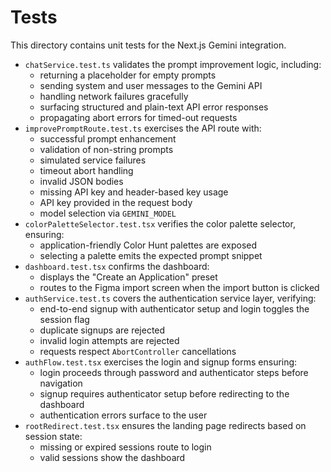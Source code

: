 # Tests

This directory contains unit tests for the Next.js Gemini integration.

- `chatService.test.ts` validates the prompt improvement logic, including:
  - returning a placeholder for empty prompts
  - sending system and user messages to the Gemini API
  - handling network failures gracefully
  - surfacing structured and plain-text API error responses
  - propagating abort errors for timed-out requests
- `improvePromptRoute.test.ts` exercises the API route with:
  - successful prompt enhancement
  - validation of non-string prompts
  - simulated service failures
  - timeout abort handling
  - invalid JSON bodies
  - missing API key and header-based key usage
  - API key provided in the request body
  - model selection via `GEMINI_MODEL`
- `colorPaletteSelector.test.tsx` verifies the color palette selector, ensuring:
  - application-friendly Color Hunt palettes are exposed
  - selecting a palette emits the expected prompt snippet
- `dashboard.test.tsx` confirms the dashboard:
  - displays the "Create an Application" preset
  - routes to the Figma import screen when the import button is clicked
- `authService.test.ts` covers the authentication service layer, verifying:
  - end-to-end signup with authenticator setup and login toggles the session flag
  - duplicate signups are rejected
  - invalid login attempts are rejected
  - requests respect `AbortController` cancellations
- `authFlow.test.tsx` exercises the login and signup forms ensuring:
  - login proceeds through password and authenticator steps before navigation
  - signup requires authenticator setup before redirecting to the dashboard
  - authentication errors surface to the user
- `rootRedirect.test.tsx` ensures the landing page redirects based on session state:
  - missing or expired sessions route to login
  - valid sessions show the dashboard
